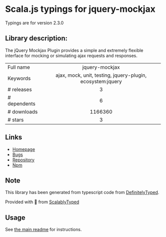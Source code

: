 
# Scala.js typings for jquery-mockjax

Typings are for version 2.3.0

## Library description:
The jQuery Mockjax Plugin provides a simple and extremely flexible interface for mocking or simulating ajax requests and responses.

|                    |                 |
| ------------------ | :-------------: |
| Full name          | jquery-mockjax |
| Keywords           | ajax, mock, unit, testing, jquery-plugin, ecosystem:jquery |
| # releases         | 3 |
| # dependents       | 6 |
| # downloads        | 1166360 |
| # stars            | 3 |

## Links
- [Homepage](https://github.com/jakerella/jquery-mockjax)
- [Bugs](http://github.com/jakerella/jquery-mockjax/issues)
- [Repository](https://github.com/jakerella/jquery-mockjax)
- [Npm](https://www.npmjs.com/package/jquery-mockjax)
    


## Note
This library has been generated from typescript code from [DefinitelyTyped](https://definitelytyped.org).

Provided with :purple_heart: from [ScalablyTyped](https://github.com/oyvindberg/ScalablyTyped)

## Usage
See [the main readme](../../readme.md) for instructions.


